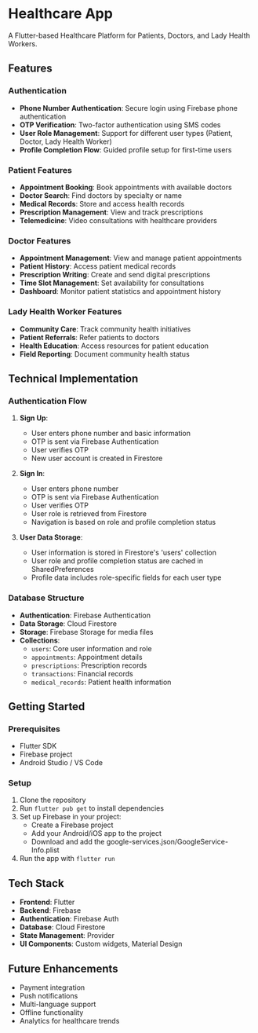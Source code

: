 # Healthcare App

A Flutter-based Healthcare Platform for Patients, Doctors, and Lady Health Workers.

## Features

### Authentication
- **Phone Number Authentication**: Secure login using Firebase phone authentication
- **OTP Verification**: Two-factor authentication using SMS codes
- **User Role Management**: Support for different user types (Patient, Doctor, Lady Health Worker)
- **Profile Completion Flow**: Guided profile setup for first-time users

### Patient Features
- **Appointment Booking**: Book appointments with available doctors
- **Doctor Search**: Find doctors by specialty or name
- **Medical Records**: Store and access health records
- **Prescription Management**: View and track prescriptions
- **Telemedicine**: Video consultations with healthcare providers

### Doctor Features
- **Appointment Management**: View and manage patient appointments
- **Patient History**: Access patient medical records
- **Prescription Writing**: Create and send digital prescriptions
- **Time Slot Management**: Set availability for consultations
- **Dashboard**: Monitor patient statistics and appointment history

### Lady Health Worker Features
- **Community Care**: Track community health initiatives
- **Patient Referrals**: Refer patients to doctors
- **Health Education**: Access resources for patient education
- **Field Reporting**: Document community health status

## Technical Implementation

### Authentication Flow
1. **Sign Up**:
   - User enters phone number and basic information
   - OTP is sent via Firebase Authentication
   - User verifies OTP
   - New user account is created in Firestore

2. **Sign In**:
   - User enters phone number
   - OTP is sent via Firebase Authentication
   - User verifies OTP
   - User role is retrieved from Firestore
   - Navigation is based on role and profile completion status

3. **User Data Storage**:
   - User information is stored in Firestore's 'users' collection
   - User role and profile completion status are cached in SharedPreferences
   - Profile data includes role-specific fields for each user type

### Database Structure
- **Authentication**: Firebase Authentication
- **Data Storage**: Cloud Firestore
- **Storage**: Firebase Storage for media files
- **Collections**:
  - `users`: Core user information and role
  - `appointments`: Appointment details
  - `prescriptions`: Prescription records
  - `transactions`: Financial records
  - `medical_records`: Patient health information

## Getting Started

### Prerequisites
- Flutter SDK
- Firebase project
- Android Studio / VS Code

### Setup
1. Clone the repository
2. Run `flutter pub get` to install dependencies
3. Set up Firebase in your project:
   - Create a Firebase project
   - Add your Android/iOS app to the project
   - Download and add the google-services.json/GoogleService-Info.plist
4. Run the app with `flutter run`

## Tech Stack
- **Frontend**: Flutter
- **Backend**: Firebase
- **Authentication**: Firebase Auth
- **Database**: Cloud Firestore
- **State Management**: Provider
- **UI Components**: Custom widgets, Material Design

## Future Enhancements
- Payment integration
- Push notifications
- Multi-language support
- Offline functionality
- Analytics for healthcare trends
